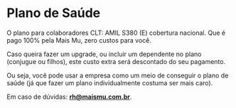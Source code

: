 # Plano de Saúde

O plano para colaboradores CLT: AMIL S380 (E) cobertura nacional.
Que é pago 100% pela Mais Mu, zero custos para você.

Caso queira fazer um upgrade, ou incluir um dependente no plano (conjugue ou filhos), este custo extra será descontado do seu pagamento.

Ou seja, você pode usar a empresa como um meio de conseguir o plano de saúde (já que fazer um plano individualmente costuma ser mais caro).

Em caso de dúvidas: **rh@maismu.com.br**.